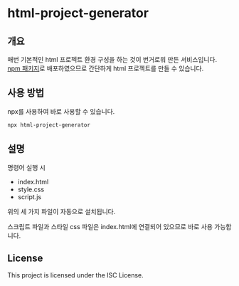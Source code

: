 # html-project-generator

## 개요
매번 기본적인 html 프로젝트 환경 구성을 하는 것이 번거로워 만든 서비스입니다.
[npm 패키지](https://www.npmjs.com/package/html-project-generator)로 배포하였으므로 간단하게 html 프로젝트를 만들 수 있습니다.

## 사용 방법
npx를 사용하여 바로 사용할 수 있습니다.

```bash
npx html-project-generator
```

## 설명 
명령어 실행 시

- index.html
- style.css
- script.js

위의 세 가지 파일이 자동으로 설치됩니다.

스크립트 파일과 스타일 css 파일은 index.html에 연결되어 있으므로 바로 사용 가능합니다.

## License
This project is licensed under the ISC License.
